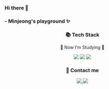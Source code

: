 ### Hi there 👋
### - Minjeong's playground ✨

<div align=center>
  <h3>📚 Tech Stack</h3>
  <p>🌱 Now I'm Studying 🌱</p>
</div>
<div align="center">
  <img src="https://img.shields.io/badge/Java-007396?style=flat&logo=Java&logoColor=white" />
  <img src="https://img.shields.io/badge/React-61DAFB?style=flat&logo=React&logoColor=white"/>
  <img src="https://img.shields.io/badge/Android-3DDC84?style=flat&logo=Android&logoColor=white"/>
</div>
<div align=center>
  <h3>💬 Contact me</h3>
</div>
<div align="center">
  <a href="https://velog.io/@byeon22"><img src="https://img.shields.io/badge/Tech Blog-20C997?style=flat&logo=Velog&logoColor=white" />
  <a href="mailto:minjeongs0202@gmail.com"><img src="https://img.shields.io/badge/Mail-EA4335?style=flat&logo=Gmail&logoColor=white"/>
</div>
<!--
**byeon22/byeon22** is a ✨ _special_ ✨ repository because its `README.md` (this file) appears on your GitHub profile.

Here are some ideas to get you started:

- 🔭 I’m currently working on ...
- 🌱 I’m currently learning ...
- 👯 I’m looking to collaborate on ...
- 🤔 I’m looking for help with ...
- 💬 Ask me about ...
- 📫 How to reach me: ...
- 😄 Pronouns: ...
- ⚡ Fun fact: ...
-->
